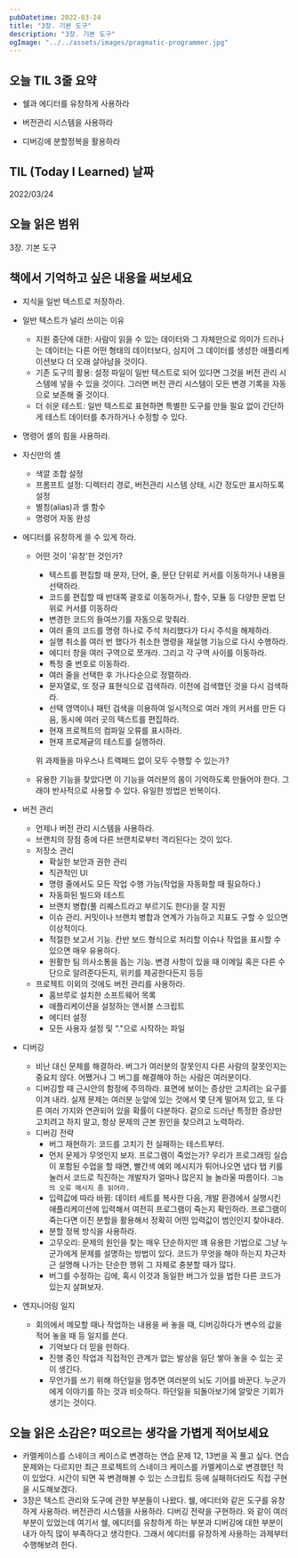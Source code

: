 ```yaml
---
pubDatetime: 2022-03-24
title: "3장. 기본 도구"
description: "3장. 기본 도구"
ogImage: "../../assets/images/pragmatic-programmer.jpg"
---
```


## 오늘 TIL 3줄 요약

- 쉘과 에디터를 유창하게 사용하라

- 버전관리 시스템을 사용하라

- 디버깅에 분할정복을 활용하라

## TIL (Today I Learned) 날짜

2022/03/24

## 오늘 읽은 범위

3장. 기본 도구

## 책에서 기억하고 싶은 내용을 써보세요

- 지식을 일반 텍스트로 저장하라.
- 일반 텍스트가 널리 쓰이는 이유
  - 지원 중단에 대한: 사람이 읽을 수 있는 데이터와 그 자체만으로 의미가 드러나는 데이터는 다른 어떤 형태의 데이터보다, 심지어 그 데이터를 생성한 애플리케이션보다 더 오래 살아남을 것이다.
  - 기존 도구의 활용: 설정 파일이 일반 텍스트로 되어 있다면 그것을 버전 관리 시스템에 넣을 수 있을 것이다. 그러면 버전 관리 시스템이 모든 변경 기록을 자동으로 보존해 줄 것이다.
  - 더 쉬운 테스트: 일반 텍스트로 표현하면 특별한 도구를 만들 필요 없이 간단하게 테스트 데이터를 추가하거나 수정할 수 있다.
- 명령어 셸의 힘을 사용하라.
- 자신만의 셸
  - 색깔 조합 설정
  - 프롬프트 설정: 디렉터리 경로, 버전관리 시스템 상태, 시간 정도만 표시하도록 설정
  - 별칭(alias)과 셸 함수
  - 명령어 자동 완성
- 에디터를 유창하게 쓸 수 있게 하라.

  - 어떤 것이 '유창'한 것인가?

    - 텍스트를 편집할 때 문자, 단어, 줄, 문단 단위로 커서를 이동하거나 내용을 선택하라.
    - 코드를 편집할 때 반대쪽 괄호로 이동하거나, 함수, 모듈 등 다양한 문법 단위로 커서를 이동하라
    - 변경한 코드의 들여쓰기를 자동으로 맞춰라.
    - 여러 줄의 코드를 명령 하나로 주석 처리했다가 다시 주석을 해제하라.
    - 실행 취소를 여러 번 했다가 취소한 명령을 재실행 기능으로 다시 수행하라.
    - 에디터 창을 여러 구역으로 쪼개라. 그리고 각 구역 사이를 이동하라.
    - 특정 줄 번호로 이동하라.
    - 여러 줄을 선택한 후 가나다순으로 정렬하라.
    - 문자열로, 또 정규 표현식으로 검색하라. 이전에 검색했던 것을 다시 검색하라.
    - 선택 영역이나 패턴 검색을 이용하여 일시적으로 여러 개의 커서를 만든 다음, 동시에 여러 곳의 텍스트를 편집하라.
    - 현재 프로젝트의 컴파일 오류를 표시하라.
    - 현재 프로제긑의 테스트를 실행하라.

    위 과제들을 마우스나 트랙패드 없이 모두 수행할 수 있는가?

  - 유용한 기능을 찾았다면 이 기능을 여러분의 몸이 기억하도록 만들어야 한다. 그래야 반사적으로 사용할 수 있다. 유일한 방법은 반복이다.

- 버전 관리
  - 언제나 버전 관리 시스템을 사용하라.
  - 브랜치의 장점 중에 다른 브랜치로부터 격리된다는 것이 있다.
  - 저장소 관리
    - 확실한 보안과 권한 관리
    - 직관적인 UI
    - 명령 줄에서도 모든 작업 수행 가능(작업을 자동화할 때 필요하다.)
    - 자동화된 빌드와 테스트
    - 브랜치 병합(풀 리퀘스트라고 부르기도 한다)을 잘 지원
    - 이슈 관리. 커밋이나 브랜치 병합과 연계가 가능하고 지표도 구할 수 있으면 이상적이다.
    - 적절한 보고서 기능. 칸반 보드 형식으로 처리할 이슈나 작업을 표시할 수 있으면 매우 유용하다.
    - 원활한 팀 의사소통을 돕는 기능. 변경 사항이 있을 때 이메일 혹은 다른 수단으로 알려준다든지, 위키를 제공한다든지 등등
  - 프로젝트 이외의 것에도 버전 관리를 사용하라.
    - 홈브루로 설치한 소프트웨어 목록
    - 애플리케이션을 설정하는 앤서블 스크립트
    - 에디터 설정
    - 모든 사용자 설정 및 "."으로 시작하는 파일
- 디버깅
  - 비난 대신 문제를 해결하라. 버그가 여러분의 잘못인지 다른 사람의 잘못인지는 중요치 않다. 어쨌거나 그 버그를 해결해야 하는 사람은 여러분이다.
  - 디버깅할 때 근시안의 함정에 주의하라. 표면에 보이는 증상만 고치려는 요구를 이겨 내라. 실제 문제는 여러분 눈앞에 있는 것에서 몇 단계 떨어져 있고, 또 다른 여러 가지와 연관되어 있을 확률이 다분하다. 겉으로 드러난 특정한 증상만 고치려고 하지 말고, 항상 문제의 근본 원인을 찾으려고 노력하라.
  - 디버깅 전략
    - 버그 재현하기: 코드를 고치기 전 실패하는 테스트부터.
    - 먼저 문제가 무엇인지 보자. 프로그램이 죽었는가? 우리가 프로그래밍 실습이 포함된 수업을 할 때면, 빨간색 예외 메시지가 튀어나오면 냅다 탭 키를 눌러서 코드로 직진하는 개발자가 얼마나 많은지 늘 놀라울 따름이다. `그놈의 오류 메시지 좀 읽어라.`
    - 입력값에 따라 바뀜: 데이터 세트를 복사한 다음, 개발 환경에서 실행시킨 애플리케이션에 입력해서 여전히 프로그램이 죽는지 확인하라. 프로그램이 죽는다면 이진 분할을 활용해서 정확히 어떤 입력값이 범인인지 찾아내라.
    - 분할 정복 방식을 사용하라.
    - 고무오리: 문제의 원인을 찾는 매우 단순하지만 꽤 유용한 기법으로 그냥 누군가에게 문제를 설명하는 방법이 있다. 코드가 무엇을 해야 하는지 차근차근 설명해 나가는 단순한 행위 그 자체로 충분할 때가 많다.
    - 버그를 수정하는 김에, 혹시 이것과 동일한 버그가 있을 법한 다른 코드가 있는지 살펴보자.
- 엔지니어링 일지
  - 회의에서 메모할 때나 작업하는 내용을 써 놓을 때, 디버깅하다가 변수의 값을 적어 놓을 때 등 일지를 쓴다.
    - 기억보다 더 믿을 만하다.
    - 진행 중인 작업과 직접적인 관계가 없는 발상을 일단 쌓아 놓을 수 있는 곳이 생긴다.
    - 무언가를 쓰기 위해 하던일을 멈추면 여러분의 뇌도 기어를 바꾼다. 누군가에게 이야기를 하는 것과 비슷하다. 하던일을 되돌아보기에 알맞은 기회가 생기는 것이다.

## 오늘 읽은 소감은? 떠오르는 생각을 가볍게 적어보세요

- 카멜케이스를 스네이크 케이스로 변경하는 연습 문제 12, 13번을 꼭 풀고 싶다. 연습 문제와는 다르지만 최근 프로젝트의 스네이크 케이스를 카멜케이스로 변경했던 적이 있었다. 시간이 되면 꼭 변경해볼 수 있는 스크립트 등에 실패하더라도 직접 구현을 시도해보겠다.
- 3장은 텍스트 관리와 도구에 관한 부분들이 나왔다. 쉘, 에디터와 같은 도구를 유창하게 사용하라. 버전관리 시스템을 사용하라. 디버깅 전략을 구현하라. 와 같이 여러 부분이 있었는데 여기서 쉘, 에디터를 유창하게 하는 부분과 디버깅에 대한 부분이 내가 아직 많이 부족하다고 생각한다. 그래서 에디터를 유창하게 사용하는 과제부터 수행해보려 한다.
